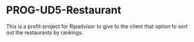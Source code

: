# PROG-UD5-Restaurant
This is a profit-project for Ripadvisor to give to the client that option to sort out the restaurants by rankings.
